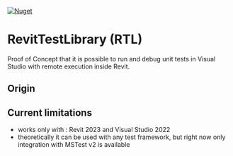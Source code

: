 [![Nuget](https://img.shields.io/nuget/v/RevitTestLibrary?color=%23004880&label=RevitTestLibrary%20nugets)](https://www.nuget.org/packages?q=RevitTestLibrary)

# RevitTestLibrary (RTL)
Proof of Concept that it is possible to run and debug unit tests in Visual Studio with remote execution inside Revit.

## Origin


## Current limitations
 - works only with : Revit 2023 and Visual Studio 2022
 - theoretically it can be used with any test framework, but right now only integration with MSTest v2 is available
